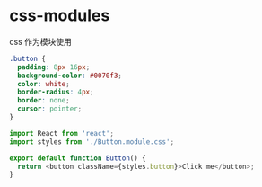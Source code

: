 # css-modules
css 作为模块使用
```css
.button {
  padding: 8px 16px;
  background-color: #0070f3;
  color: white;
  border-radius: 4px;
  border: none;
  cursor: pointer;
}
```
```js
import React from 'react';
import styles from './Button.module.css';

export default function Button() {
  return <button className={styles.button}>Click me</button>;
}
```
<!--@include: ../styled-components/compare.md-->

